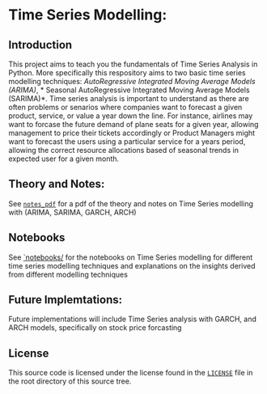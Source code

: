 # Time Series Modelling:


## Introduction

This project aims to teach you the fundamentals of Time Series Analysis in Python. More specifically this respository aims to two basic time series modelling techniques: *AutoRegressive Integrated Moving Average Models (ARIMA)*, * Seasonal AutoRegressive Integrated Moving Average Models (SARIMA)*. Time series analysis is important to understand as there are often problems or senarios where companies want to forecast a given product, service, or value a year down the line. For instance, airlines may want to forcase the future demand of plane seats for a given year, allowing management to price their tickets accordingly or Product Managers might want to forecast the users using a particular service for a years period, allowing the correct resource allocations based of seasonal trends in expected user for a given month.

## Theory and Notes:


See [`notes_pdf`](notes_pdf/) for a pdf of the theory and notes on Time Series modelling with (ARIMA, SARIMA, GARCH, ARCH)


## Notebooks


See [`notebooks/](notebooks/) for the notebooks on Time Series modelling for different time series modelling techniques and explanations on the insights derived from different modelling techniques

## Future Implemtations:


Future implementations will include Time Series analysis with GARCH, and ARCH models, specifically on stock price forcasting


## License


This source code is licensed under the license found in the [`LICENSE`](LICENSE) file in the root directory of this source tree.